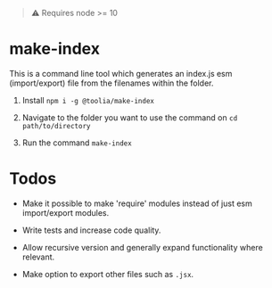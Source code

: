> :warning: Requires node >= 10

# make-index

This is a command line tool which generates an index.js esm (import/export) file from the filenames within the folder.

1. Install `npm i -g @toolia/make-index`

2. Navigate to the folder you want to use the command on `cd path/to/directory`

3. Run the command `make-index`

# Todos

- Make it possible to make 'require' modules instead of just esm import/export modules.

- Write tests and increase code quality.

- Allow recursive version and generally expand functionality where relevant.

- Make option to export other files such as `.jsx`.

